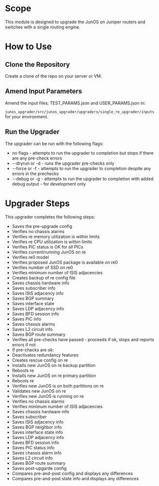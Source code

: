 # Scope
This module is designed to upgrade the JunOS on Juniper routers and switches with a single routing engine.

# How to Use

## Clone the Repository
Create a clone of the repo on your server or VM.

## Amend Input Parameters

Amend the input files; TEST_PARAMS.json and USER_PARAMS.json in:

`junos_upgrader/src/junos_upgrader/upgraders/single_re_upgrader/inputs` for your environment.


## Run the Upgrader

The upgrader can be run with the following flags:

* no flags         - attempts to run the upgrader to completion but stops if there are any pre-check errors
* --dryrun or -d   - runs the upgrader pre-checks only
* --force or -f    - attempts to run the upgrader to completion despite any errors in the prechecks
* --debug or -g    - attempts to run the upgrader to completion with added debug output - for development only
         
# Upgrader Steps
This upgrader completes the following steps:

* Saves the pre-upgrade config
* Verifies no chassis alarms
* Verifies re memory utilization is within limits
* Verifies re CPU utilization is within limits
* Verifies PIC status is OK for all PICs
* Verifies current/running JunOS on re
* Verifies re0 model
* Verifies proposed JunOS package is available on re0
* Verifies number of SSD on re0
* Verifies minimum number of ISIS adjacencies
* Creates backup of re config file
* Saves chassis hardware info
* Saves subscriber info
* Saves ISIS adjacency info
* Saves BGP summary
* Saves interface state
* Saves LDP adjacency info
* Saves BFD session info
* Saves PIC info
* Saves chassis alarms
* Saves L2 circuit info
* Saves BGP route summary
* Verifies all pre-checks have passed - proceeds if ok, stops and reports errors if not
* If pre-checks are ok:
* Deactivates redundancy features
* Creates rescue config on re
* Installs new JunOS on re backup partition
* Reboots re
* Installs new JunOS on re primary partition
* Reboots re
* Verifies new JunOS is on both partitions on re
* Validates new JunOS on re
* Verifies new JunOS is running on re
* Verifies no chassis alarms
* Verifies minimum number of ISIS adjacencies
* Saves chassis hardware info
* Saves subscriber 
* Saves ISIS adjacency info
* Saves BGP neighbor info
* Saves interface state info
* Saves LDP adjacency info
* Saves BFD session info
* Saves PIC status info
* Saves chassis alarm info
* Saves L2 circuit info
* Saves BGP route summary
* Saves post-upgarde config
* Compares pre-and-post config and displays any differences
* Compares pre-and-post state info and displays any differences
